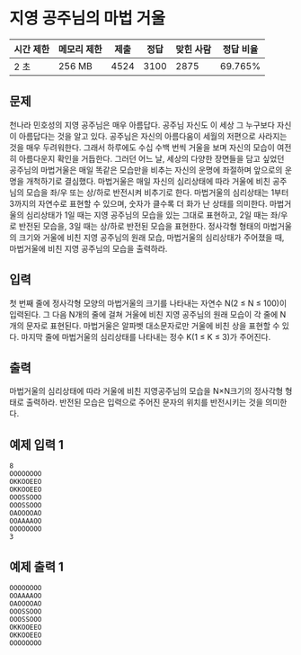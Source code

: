 
# 지영 공주님의 마법 거울

| 시간 제한 | 메모리 제한 | 제출 | 정답 | 맞힌 사람 | 정답 비율 |
| --- | --- | --- | --- | --- | --- |
| 2 초 | 256 MB | 4524 | 3100 | 2875 | 69.765% |

## 문제

천나라 민호성의 지영 공주님은 매우 아름답다. 공주님 자신도 이 세상 그 누구보다 자신이 아름답다는 것을 알고 있다. 공주님은 자신의 아름다움이 세월의 저편으로 사라지는 것을 매우 두려워한다. 그래서 하루에도 수십 수백 번씩 거울을 보며 자신의 모습이 여전히 아름다운지 확인을 거듭한다. 그러던 어느 날, 세상의 다양한 장면들을 담고 싶었던 공주님의 마법거울은 매일 똑같은 모습만을 비추는 자신의 운명에 좌절하며 앞으로의 운명을 개척하기로 결심했다. 마법거울은 매일 자신의 심리상태에 따라 거울에 비친 공주님의 모습을 좌/우 또는 상/하로 반전시켜 비추기로 한다. 마법거울의 심리상태는 1부터 3까지의 자연수로 표현할 수 있으며, 숫자가 클수록 더 화가 난 상태를 의미한다. 마법거울의 심리상태가 1일 때는 지영 공주님의 모습을 있는 그대로 표현하고, 2일 때는 좌/우로 반전된 모습을, 3일 때는 상/하로 반전된 모습을 표현한다. 정사각형 형태의 마법거울의 크기와 거울에 비친 지영 공주님의 원래 모습, 마법거울의 심리상태가 주어졌을 때, 마법거울에 비친 지영 공주님의 모습을 출력하라.

## 입력

첫 번째 줄에 정사각형 모양의 마법거울의 크기를 나타내는 자연수 N(2 ≤ N ≤ 100)이 입력된다. 그 다음 N개의 줄에 걸쳐 거울에 비친 지영 공주님의 원래 모습이 각 줄에 N개의 문자로 표현된다. 마법거울은 알파벳 대소문자로만 거울에 비친 상을 표현할 수 있다. 마지막 줄에 마법거울의 심리상태를 나타내는 정수 K(1 ≤ K ≤ 3)가 주어진다.

## 출력

마법거울의 심리상태에 따라 거울에 비친 지영공주님의 모습을 N×N크기의 정사각형 형태로 출력하라. 반전된 모습은 입력으로 주어진 문자의 위치를 반전시키는 것을 의미한다.

## 예제 입력 1

```
8
OOOOOOOO
OKKOOEEO
OKKOOEEO
OOOSSOOO
OOOSSOOO
OAOOOOAO
OOAAAAOO
OOOOOOOO
3

```

## 예제 출력 1

```
OOOOOOOO
OOAAAAOO
OAOOOOAO
OOOSSOOO
OOOSSOOO
OKKOOEEO
OKKOOEEO
OOOOOOOO
```
